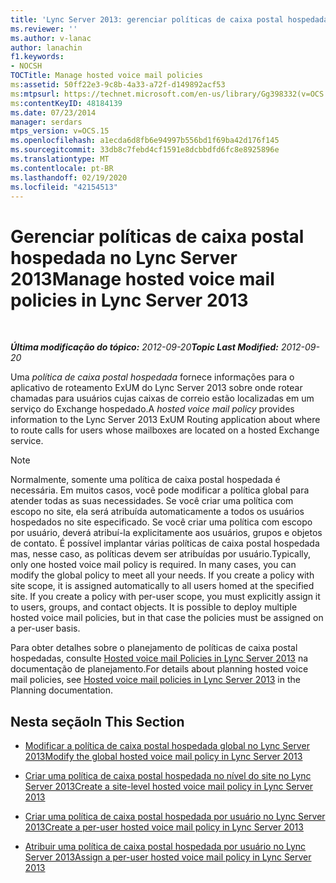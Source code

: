 ```yaml
---
title: 'Lync Server 2013: gerenciar políticas de caixa postal hospedada'
ms.reviewer: ''
ms.author: v-lanac
author: lanachin
f1.keywords:
- NOCSH
TOCTitle: Manage hosted voice mail policies
ms:assetid: 50ff22e3-9c8b-4a33-a72f-d149892acf53
ms:mtpsurl: https://technet.microsoft.com/en-us/library/Gg398332(v=OCS.15)
ms:contentKeyID: 48184139
ms.date: 07/23/2014
manager: serdars
mtps_version: v=OCS.15
ms.openlocfilehash: a1ecda6d8fb6e94997b556bd1f69ba42d176f145
ms.sourcegitcommit: 33db8c7febd4cf1591e8dcbbdfd6fc8e8925896e
ms.translationtype: MT
ms.contentlocale: pt-BR
ms.lasthandoff: 02/19/2020
ms.locfileid: "42154513"
---
```

<div data-xmlns="http://www.w3.org/1999/xhtml">

<div class="topic" data-xmlns="http://www.w3.org/1999/xhtml" data-msxsl="urn:schemas-microsoft-com:xslt" data-cs="http://msdn.microsoft.com/">

<div data-asp="https://msdn2.microsoft.com/asp">

# <a name="manage-hosted-voice-mail-policies-in-lync-server-2013"></a><span data-ttu-id="cd2d7-102">Gerenciar políticas de caixa postal hospedada no Lync Server 2013</span><span class="sxs-lookup"><span data-stu-id="cd2d7-102">Manage hosted voice mail policies in Lync Server 2013</span></span>

</div>

<div id="mainSection">

<div id="mainBody">

<span> </span>

<span data-ttu-id="cd2d7-103">_**Última modificação do tópico:** 2012-09-20_</span><span class="sxs-lookup"><span data-stu-id="cd2d7-103">_**Topic Last Modified:** 2012-09-20_</span></span>

<span data-ttu-id="cd2d7-104">Uma *política de caixa postal hospedada* fornece informações para o aplicativo de roteamento ExUM do Lync Server 2013 sobre onde rotear chamadas para usuários cujas caixas de correio estão localizadas em um serviço do Exchange hospedado.</span><span class="sxs-lookup"><span data-stu-id="cd2d7-104">A *hosted voice mail policy* provides information to the Lync Server 2013 ExUM Routing application about where to route calls for users whose mailboxes are located on a hosted Exchange service.</span></span>

<div>


> [!NOTE]  
> <span data-ttu-id="cd2d7-p101">Normalmente, somente uma política de caixa postal hospedada é necessária. Em muitos casos, você pode modificar a política global para atender todas as suas necessidades. Se você criar uma política com escopo no site, ela será atribuída automaticamente a todos os usuários hospedados no site especificado. Se você criar uma política com escopo por usuário, deverá atribuí-la explicitamente aos usuários, grupos e objetos de contato. É possível implantar várias políticas de caixa postal hospedada mas, nesse caso, as políticas devem ser atribuídas por usuário.</span><span class="sxs-lookup"><span data-stu-id="cd2d7-p101">Typically, only one hosted voice mail policy is required. In many cases, you can modify the global policy to meet all your needs. If you create a policy with site scope, it is assigned automatically to all users homed at the specified site. If you create a policy with per-user scope, you must explicitly assign it to users, groups, and contact objects. It is possible to deploy multiple hosted voice mail policies, but in that case the policies must be assigned on a per-user basis.</span></span>



</div>

<span data-ttu-id="cd2d7-110">Para obter detalhes sobre o planejamento de políticas de caixa postal hospedadas, consulte [Hosted voice mail Policies in Lync Server 2013](lync-server-2013-hosted-voice-mail-policies.md) na documentação de planejamento.</span><span class="sxs-lookup"><span data-stu-id="cd2d7-110">For details about planning hosted voice mail policies, see [Hosted voice mail policies in Lync Server 2013](lync-server-2013-hosted-voice-mail-policies.md) in the Planning documentation.</span></span>

<div>

## <a name="in-this-section"></a><span data-ttu-id="cd2d7-111">Nesta seção</span><span class="sxs-lookup"><span data-stu-id="cd2d7-111">In This Section</span></span>

  - [<span data-ttu-id="cd2d7-112">Modificar a política de caixa postal hospedada global no Lync Server 2013</span><span class="sxs-lookup"><span data-stu-id="cd2d7-112">Modify the global hosted voice mail policy in Lync Server 2013</span></span>](lync-server-2013-modify-the-global-hosted-voice-mail-policy.md)

  - [<span data-ttu-id="cd2d7-113">Criar uma política de caixa postal hospedada no nível do site no Lync Server 2013</span><span class="sxs-lookup"><span data-stu-id="cd2d7-113">Create a site-level hosted voice mail policy in Lync Server 2013</span></span>](lync-server-2013-create-a-site-level-hosted-voice-mail-policy.md)

  - [<span data-ttu-id="cd2d7-114">Criar uma política de caixa postal hospedada por usuário no Lync Server 2013</span><span class="sxs-lookup"><span data-stu-id="cd2d7-114">Create a per-user hosted voice mail policy in Lync Server 2013</span></span>](lync-server-2013-create-a-per-user-hosted-voice-mail-policy.md)

  - [<span data-ttu-id="cd2d7-115">Atribuir uma política de caixa postal hospedada por usuário no Lync Server 2013</span><span class="sxs-lookup"><span data-stu-id="cd2d7-115">Assign a per-user hosted voice mail policy in Lync Server 2013</span></span>](lync-server-2013-assign-a-per-user-hosted-voice-mail-policy.md)

</div>

</div>

<span> </span>

</div>

</div>

</div>


